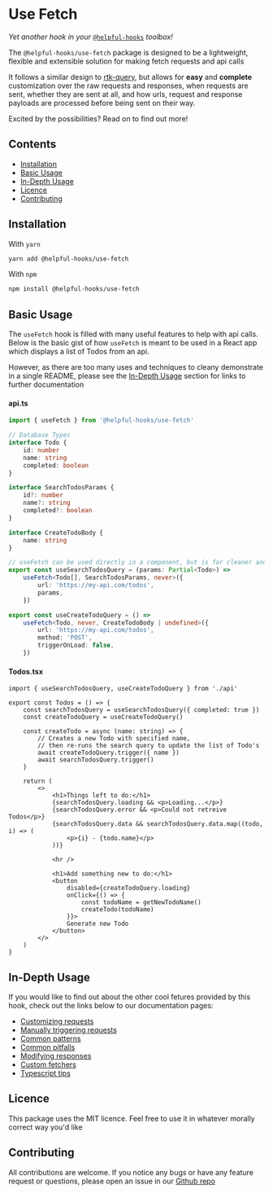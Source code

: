 # Use Fetch

_Yet another hook in your_ [`@helpful-hooks`](npm-helpful-hooks) _toolbox!_

The `@helpful-hooks/use-fetch` package is designed to be a lightweight, flexible and extensible solution for making fetch requests and api calls

It follows a similar design to [rtk-query](npm-rtk-query), but allows for __easy__ and __complete__ customization over the raw requests and responses, when requests are sent, whether they are sent at all, and how urls, request and response payloads are processed before being sent on their way.

Excited by the possibilities? Read on to find out more!

## Contents

- [Installation](#installation)
- [Basic Usage](#basic-usage)
- [In-Depth Usage](#in-depth-usage)
- [Licence](#licence)
- [Contributing](#contributing)

## Installation

With `yarn`

```sh
yarn add @helpful-hooks/use-fetch
```

With `npm`

```sh
npm install @helpful-hooks/use-fetch
```

## Basic Usage

The `useFetch` hook is filled with many useful features to help with api calls. Below is the basic gist of how `useFetch` is meant to be used in a React app which displays a list of Todos from an api. 

However, as there are too many uses and techniques to cleany demonstrate in a single README, please see the [In-Depth Usage](#in-depth-usage) section for links to further documentation

#### api.ts

```ts
import { useFetch } from '@helpful-hooks/use-fetch'

// Database Types
interface Todo {
    id: number
    name: string
    completed: boolean
}

interface SearchTodosParams {
    id?: number
    name?: string
    completed?: boolean
}

interface CreateTodoBody {
    name: string
}

// useFetch can be used directly in a component, but is far cleaner and DRYer when abstracted over in a custom hook
export const useSearchTodosQuery = (params: Partial<Todo>) => 
    useFetch<Todo[], SearchTodosParams, never>({
        url: 'https://my-api.com/todos',
        params,
    })

export const useCreateTodoQuery = () => 
    useFetch<Todo, never, CreateTodoBody | undefined>({
        url: 'https://my-api.com/todos',
        method: 'POST',
        triggerOnLoad: false,
    })
```

#### Todos.tsx

```tsx
import { useSearchTodosQuery, useCreateTodoQuery } from './api'

export const Todos = () => {
    const searchTodosQuery = useSearchTodosQuery({ completed: true })
    const createTodoQuery = useCreateTodoQuery()

    const createTodo = async (name: string) => {
        // Creates a new Todo with specified name, 
        // then re-runs the search query to update the list of Todo's
        await createTodoQuery.trigger({ name })
        await searchTodosQuery.trigger()
    }

    return (
        <>
            <h1>Things left to do:</h1>
            {searchTodosQuery.loading && <p>Loading...</p>}
            {searchTodosQuery.error && <p>Could not retreive Todos</p>}
            {searchTodosQuery.data && searchTodosQuery.data.map((todo, i) => (
                <p>{i} - {todo.name}</p>
            ))}

            <hr />

            <h1>Add something new to do:</h1>
            <button 
                disabled={createTodoQuery.loading}
                onClick={() => {
                    const todoName = getNewTodoName()
                    createTodo(todoName)
                }}>
                Generate new Todo
            </button>
        </>
    )
}
```

## In-Depth Usage

If you would like to find out about the other cool fetures provided by this hook, check out the links below to our documentation pages:

- [Customizing requests](docs-customizing-requests)
- [Manually triggering requests](docs-manually-triggering-requests)
- [Common patterns](docs-common-patterns)
- [Common pitfalls](docs-common-pitfalls)
- [Modifying responses](docs-modifying-responses)
- [Custom fetchers](docs-custom-fetchers)
- [Typescript tips](docs-typescript-tips)

## Licence

This package uses the MIT licence. Feel free to use it in whatever morally correct way you'd like

## Contributing

All contributions are welcome. If you notice any bugs or have any feature request or questions, please open an issue in our [Github repo](github-repo)

[github-repo]: https://todo.com

[docs-customizing-requests]:          https://todo.com
[docs-manually-triggering-requests]:  https://todo.com
[docs-common-patterns]:               https://todo.com
[docs-common-pitfalls]:               https://todo.com
[docs-modifying-responses]:           https://todo.com
[docs-custom-fetchers]:               https://todo.com
[docs-typescript-tips]:               https://todo.com

[npm-helpful-hooks]: https://www.npmjs.com/search?q=%40helpful-hooks
[npm-rtk-query]: https://www.npmjs.com/package/@reduxjs/toolkit
